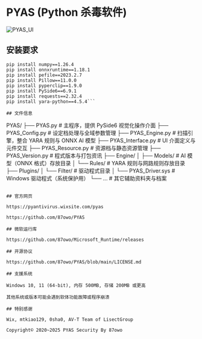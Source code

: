 # PYAS (Python 杀毒软件)

![PYAS_UI](https://github.com/user-attachments/assets/68765836-7272-482f-b8cd-d8ba728d88ab)

## 安装要求

```
pip install numpy==1.26.4
pip install onnxruntime==1.18.1
pip install pefile==2023.2.7
pip install Pillow==11.0.0
pip install pyperclip==1.9.0
pip install PySide6==6.9.1
pip install requests==2.32.4
pip install yara-python==4.5.4```

## 文件信息

```
PYAS/
├── PYAS.py                  # 主程序，提供 PySide6 视觉化操作介面
├── PYAS_Config.py           # 设定档处理与全域参数管理
├── PYAS_Engine.py           # 扫描引擎，整合 YARA 规则与 ONNX AI 模型
├── PYAS_Interface.py        # UI 介面定义与元件交互
├── PYAS_Resource.py         # 资源档与静态资源管理
├── PYAS_Version.py          # 程式版本与打包资讯
├── Engine/
│   ├── Models/              # AI 模型（ONNX 格式）存放目录
│   └── Rules/               # YARA 规则与网路规则存放目录
├── Plugins/
│   └── Filter/              # 驱动程式目录
│       └── PYAS_Driver.sys  # Windows 驱动程式（系统保护用）
└── ...                      # 其它辅助资料夹与档案
```

## 官方网页

https://pyantivirus.wixsite.com/pyas

https://github.com/87owo/PYAS

## 微软运行库

https://github.com/87owo/Microsoft_Runtime/releases

## 开源协议

https://github.com/87owo/PYAS/blob/main/LICENSE.md

## 支援系统

Windows 10, 11 (64-bit), 内存 500MB, 存储 200MB 或更高

其他系统或版本可能会遇到软体功能故障或程序崩溃

## 特别感谢

Wix, mtkiao129, 0sha0, AV-T Team of LisectGroup

Copyright© 2020~2025 PYAS Security By 87owo
